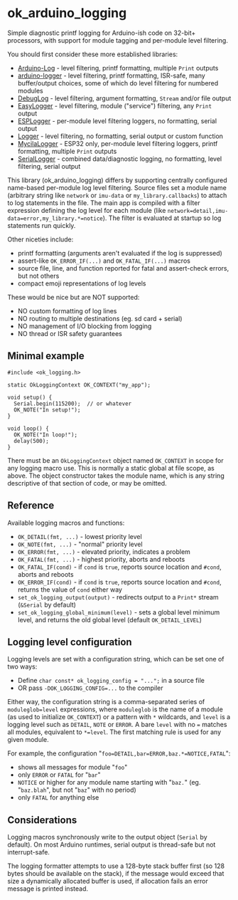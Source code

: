 # ok_arduino_logging

Simple diagnostic printf logging for Arduino-ish code on 32-bit+ processors, with support for module tagging and per-module level filtering.

You should first consider these more established libraries:
- [Arduino-Log](https://github.com/JSC-TechMinds/Arduino-Log) - level filtering, printf formatting, multiple `Print` outputs
- [arduino-logger](https://github.com/embeddedartistry/arduino-logger) - level filtering, printf formatting, ISR-safe, many buffer/output choices, some of which do level filtering for numbered modules
- [DebugLog](https://github.com/hideakitai/DebugLog) - level filtering, argument formatting, `Stream` and/or file output
- [EasyLogger](https://github.com/x821938/EasyLogger) - level filtering, module ("service") filtering, any `Print` output
- [ESPLogger](https://github.com/kuslota/esplogger) - per-module level filtering loggers, no formatting, serial output
- [Logger](https://github.com/bakercp/Logger) - level filtering, no formatting, serial output or custom function
- [MycilaLogger](https://github.com/mathieucarbou/MycilaLogger) - ESP32 only, per-module level filtering loggers, printf formatting, multiple `Print` outputs
- [SerialLogger](https://github.com/UltiBlox/SerialLogger) - combined data/diagnostic logging, no formatting, level filtering, serial output

This library (ok_arduino_logging) differs by supporting centrally configured name-based per-module log level filtering. Source files set a module name (arbitrary string like `network` or `imu-data` or `my_library.callbacks`) to attach to log statements in the file. The main app is compiled with a filter expression defining the log level for each module (like `network=detail,imu-data=error,my_library.*=notice`). The filter is evaluated at startup so log statements run quickly.

Other niceties include:
- printf formatting (arguments aren't evaluated if the log is suppressed)
- assert-like `OK_ERROR_IF(...)` and `OK_FATAL_IF(...)` macros
- source file, line, and function reported for fatal and assert-check errors, but not others
- compact emoji representations of log levels

These would be nice but are NOT supported:
- NO custom formatting of log lines
- NO routing to multiple destinations (eg. sd card + serial)
- NO management of I/O blocking from logging
- NO thread or ISR safety guarantees

## Minimal example

```
#include <ok_logging.h>

static OkLoggingContext OK_CONTEXT("my_app");

void setup() {
  Serial.begin(115200);  // or whatever
  OK_NOTE("In setup!");
}

void loop() {
  OK_NOTE("In loop!");
  delay(500);
}
```

There must be an `OkLoggingContext` object named `OK_CONTEXT` in scope for any logging macro use. This is normally a static global at file scope, as above. The object constructor takes the module name, which is any string descriptive of that section of code, or may be omitted.

## Reference

Available logging macros and functions:
- `OK_DETAIL(fmt, ...)` - lowest priority level
- `OK_NOTE(fmt, ...)` - "normal" priority level
- `OK_ERROR(fmt, ...)` - elevated priority, indicates a problem
- `OK_FATAL(fmt, ...)` - highest priority, aborts and reboots
- `OK_FATAL_IF(cond)` - if `cond` is `true`, reports source location and `#cond`, aborts and reboots
- `OK_ERROR_IF(cond)` - if `cond` is `true`, reports source location and `#cond`, returns the value of `cond` either way
- `set_ok_logging_output(output)` - redirects output to a `Print*` stream (`&Serial` by default)
- `set_ok_logging_global_minimum(level)` - sets a global level minimum level, and returns the old global level (default `OK_DETAIL_LEVEL`)

## Logging level configuration

Logging levels are set with a configuration string, which can be set one of two ways:
- Define `char const* ok_logging_config = "...";` in a source file
- OR pass `-DOK_LOGGING_CONFIG=...` to the compiler

Either way, the configuration string is a comma-separated series of `moduleglob=level` expressions, where `moduleglob` is the name of a module (as used to initialize `OK_CONTEXT`) or a pattern with `*` wildcards, and `level` is a logging level such as `DETAIL`, `NOTE` or `ERROR`. A bare `level` with no `=` matches all modules, equivalent to `*=level`. The first matching rule is used for any given module.

For example, the configuration "`foo=DETAIL,bar=ERROR,baz.*=NOTICE,FATAL`":
- shows all messages for module "`foo`"
- only `ERROR` or `FATAL` for "`bar`"
- `NOTICE` or higher for any module name starting with "`baz.`" (eg. "`baz.blah`", but not "`baz`" with no period)
- only `FATAL` for anything else

## Considerations

Logging macros synchronously write to the output object (`Serial` by default). On most Arduino runtimes, serial output is thread-safe but not interrupt-safe.

The logging formatter attempts to use a 128-byte stack buffer first (so 128 bytes should be available on the stack), if the message would exceed that size a dynamically allocated buffer is used, if allocation fails an error message is printed instead.

